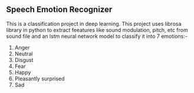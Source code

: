 ## Speech Emotion Recognizer

This is a classification project in deep learning. This project uses librosa library in python to extract feeatures like sound modulation, pitch, etc from sound file and an lstm neural network model to classify it into 7 emotions:-</br>
1) Anger </br>
2) Neutral </br>
3) Disgust </br>
4) Fear </br>
5) Happy </br>
6) Pleasantly surprised </br>
7) Sad </br>

